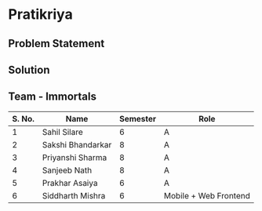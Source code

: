 # Pratikriya

## Problem Statement

## Solution

## Team - Immortals

| S. No. 	| Name              	| Semester 	| Role 	|
|--------	|-------------------	|----------	|------	|
| 1      	| Sahil Silare      	| 6        	| A    	|
| 2      	| Sakshi Bhandarkar 	| 8        	| A    	|
| 3      	| Priyanshi Sharma  	| 8        	| A    	|
| 4      	| Sanjeeb Nath      	| 8        	| A    	|
| 5      	| Prakhar Asaiya    	| 6        	| A    	|
| 6      	| Siddharth Mishra  	| 6        	| Mobile + Web Frontend    	|